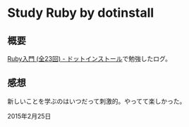 # Study Ruby by dotinstall


## 概要
[Ruby入門 (全23回)  - ドットインストール](http://dotinstall.com/lessons/basic_ruby_v2)で勉強したログ。  

## 感想
新しいことを学ぶのはいつだって刺激的。やってて楽しかった。


2015年2月25日
